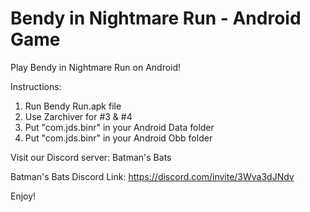 # Bendy in Nightmare Run - Android Game

Play Bendy in Nightmare Run on Android!

Instructions:

1) Run Bendy Run.apk file
2) Use Zarchiver for #3 & #4
3) Put "com.jds.binr" in your Android Data folder
4) Put "com.jds.binr" in your Android Obb folder

Visit our Discord server: Batman's Bats

Batman's Bats Discord Link:
https://discord.com/invite/3Wva3dJNdv

Enjoy!
